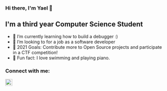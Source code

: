### Hi there, I'm Yael 👋

## I'm a third year Computer Science Student

- 🌱 I’m currently learning how to build a debugger :) 
- 👯 I’m looking to for a job as a software developer
- 🥅 2021 Goals: Contribute more to Open Source projects and participate in a CTF competition!
- 🎹 Fun fact: I love swimming and playing piano.

### Connect with me:

[<img align="left" alt="codeSTACKr | LinkedIn" width="22px" src="https://cdn.jsdelivr.net/npm/simple-icons@v3/icons/linkedin.svg" />][linkedin]

<br />

[linkedin]: https://linkedin.com/in/yaelShechter
